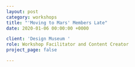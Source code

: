 ```yaml
---
layout: post
category: workshops
title: "'Moving to Mars' Members Late"
date: 2020-01-06 00:00:00 +0000

client: 'Design Museum '
role: Workshop Facilitator and Content Creator
project_page: false

---
```

